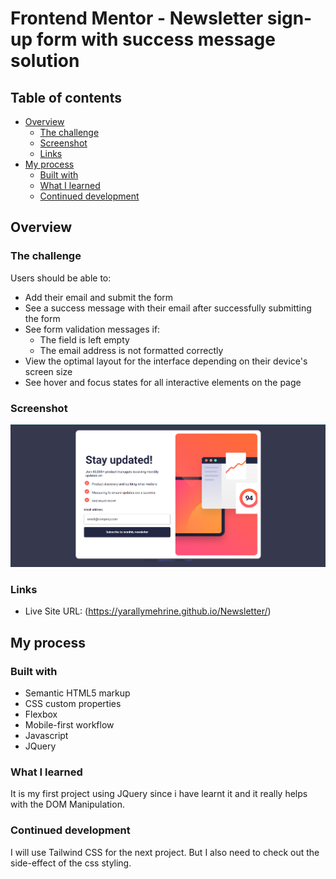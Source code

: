 # Frontend Mentor - Newsletter sign-up form with success message solution 

## Table of contents

- [Overview](#overview)
  - [The challenge](#the-challenge)
  - [Screenshot](#screenshot)
  - [Links](#links)
- [My process](#my-process)
  - [Built with](#built-with)
  - [What I learned](#what-i-learned)
  - [Continued development](#continued-development)


## Overview

### The challenge

Users should be able to:

- Add their email and submit the form
- See a success message with their email after successfully submitting the form
- See form validation messages if:
  - The field is left empty
  - The email address is not formatted correctly
- View the optimal layout for the interface depending on their device's screen size
- See hover and focus states for all interactive elements on the page

### Screenshot

![Screenshot of desktop layout](image.png)

### Links

- Live Site URL: (https://yarallymehrine.github.io/Newsletter/)

## My process

### Built with

- Semantic HTML5 markup
- CSS custom properties
- Flexbox
- Mobile-first workflow
- Javascript
- JQuery

### What I learned

It is my first project using JQuery since i have learnt it and it really helps with the DOM Manipulation. 

### Continued development

I will use Tailwind CSS for the next project. But I also need to check out the side-effect of the css styling.

